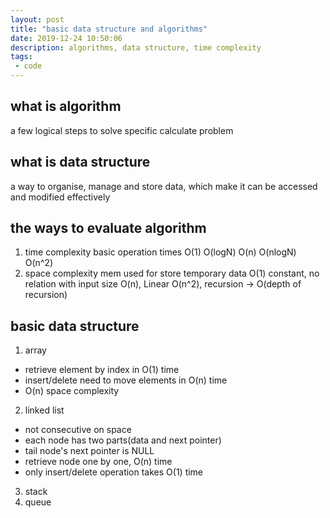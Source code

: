 ```yaml
---
layout: post
title: "basic data structure and algorithms"
date: 2019-12-24 10:50:06
description: algorithms, data structure, time complexity
tags: 
 - code
---
```


## what is algorithm
a few logical steps to solve specific calculate problem
## what is data structure
a way to organise, manage and store data, which make it can be accessed and modified effectively
## the ways to evaluate algorithm
1. time complexity
basic operation times
O(1)
O(logN)
O(n)
O(nlogN)
O(n^2)
2. space complexity
mem used for store temporary data
O(1) constant, no relation with input size
O(n), Linear
O(n^2),
recursion -> O(depth of recursion)

## basic data structure
1. array
- retrieve element by index in O(1) time
- insert/delete need to move elements in O(n) time
- O(n) space complexity
2. linked list
- not consecutive on space
- each node has two parts(data and next pointer)
- tail node's next pointer is NULL
- retrieve node one by one, O(n) time
- only insert/delete operation takes O(1) time
3. stack
4. queue
